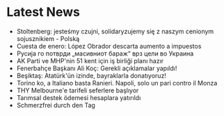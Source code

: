 # Latest News
-  Stoltenberg: jesteśmy czujni, solidaryzujemy się z naszym cenionym sojusznikiem - Polską
-  Cuesta de enero: López Obrador descarta aumento a impuestos
-  Русија го потврди „масивниот бараж“ врз цели во Украина
-  AK Parti ve MHP'nin 51 kent için iş birliği planı hazır
-  Fenerbahçe Başkanı Ali Koç: Gerekli açıklamalar yapıldı!
-  Beşiktaş: Atatürk'ün izinde, bayraklarla donatıyoruz!
-  Torino ko, a Italiano basta Ranieri. Napoli, solo un pari contro il Monza
-  THY Melbourne'e tarifeli seferlere başlıyor
-  Tarımsal destek ödemesi hesaplara yatırıldı
-  Schmerzfrei durch den Tag
